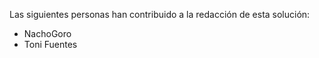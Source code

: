 Las siguientes personas han contribuido a la redacción de esta solución:
- NachoGoro
- Toni Fuentes
